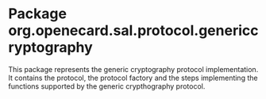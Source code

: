 # Package org.openecard.sal.protocol.genericcryptography

This package represents the generic cryptography protocol implementation.
It contains the protocol, the protocol factory and the steps implementing the functions supported by the generic crypthography protocol.
